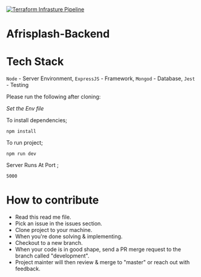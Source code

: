 [![Terraform Infrasture Pipeline](https://github.com/AfriSplash-Remotely/Afrisplash-Backend/actions/workflows/infra-config.yaml/badge.svg?branch=dev)](https://github.com/AfriSplash-Remotely/Afrisplash-Backend/actions/workflows/infra-config.yaml)
# Afrisplash-Backend

# Tech Stack
`Node` - Server Environment, `ExpressJS` - Framework, `Mongod` - Database, `Jest` - Testing 
 
Please run the following after cloning:

*Set the Env file*

To install dependencies;

`npm install`

To run project;

`npm run dev`

Server Runs At Port ;

`5000`

# How to contribute

* Read this read me file.
* Pick an issue in the issues section.
* Clone project to your machine.
* When you're done solving & implementing.
* Checkout to a new branch.
* When your code is in good shape, send a PR merge request to the branch called "development".
* Project mainter will then review & merge to "master" or reach out with feedback.
